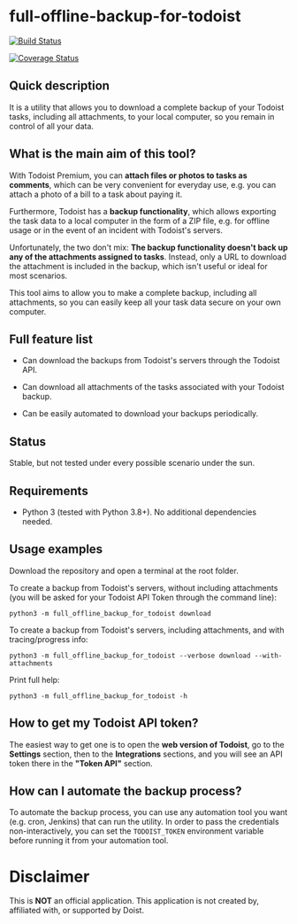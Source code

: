 # full-offline-backup-for-todoist

[![Build Status](https://github.com/joanbm/full-offline-backup-for-todoist/actions/workflows/run-tests.yml/badge.svg?branch=master)](https://github.com/joanbm/full-offline-backup-for-todoist/actions/workflows/run-tests.yml)

[![Coverage Status](https://coveralls.io/repos/github/joanbm/full-offline-backup-for-todoist/badge.svg)](https://coveralls.io/github/joanbm/full-offline-backup-for-todoist)

## Quick description

It is a utility that allows you to download a complete backup of your Todoist tasks, including all attachments, to your local computer, so you remain in control of all your data.

## What is the main aim of this tool?

With Todoist Premium, you can **attach files or photos to tasks as comments**, which can be very convenient for everyday use, e.g. you can attach a photo of a bill to a task about paying it.

Furthermore, Todoist has a **backup functionality**, which allows exporting the task data to a local computer in the form of a ZIP file, e.g. for offline usage or in the event of an incident with Todoist's servers.

Unfortunately, the two don't mix: **The backup functionality doesn't back up any of the attachments assigned to tasks**. Instead, only a URL to download the attachment is included in the backup, which isn't useful or ideal for most scenarios.

This tool aims to allow you to make a complete backup, including all attachments, so you can easily keep all your task data secure on your own computer.

## Full feature list

* Can download the backups from Todoist's servers through the Todoist API.

* Can download all attachments of the tasks associated with your Todoist backup.

* Can be easily automated to download your backups periodically.

## Status

Stable, but not tested under every possible scenario under the sun.

## Requirements

* Python 3 (tested with Python 3.8+). No additional dependencies needed.

## Usage examples

Download the repository and open a terminal at the root folder.

To create a backup from Todoist's servers, without including attachments (you will be asked for your Todoist API Token through the command line):

``python3 -m full_offline_backup_for_todoist download``

To create a backup from Todoist's servers, including attachments, and with tracing/progress info:

``python3 -m full_offline_backup_for_todoist --verbose download --with-attachments``

Print full help:

``python3 -m full_offline_backup_for_todoist -h``

## How to get my Todoist API token?

The easiest way to get one is to open the **web version of Todoist**, go to the **Settings** section, then to the **Integrations** sections, and you will see an API token there in the **"Token API"** section.

## How can I automate the backup process?

To automate the backup process, you can use any automation tool you want (e.g. cron, Jenkins) that can run the utility. In order to pass the credentials non-interactively, you can set the `TODOIST_TOKEN` environment variable before running it from your automation tool.

# Disclaimer

This is **NOT** an official application. This application is not created by, affiliated with, or supported by Doist.
